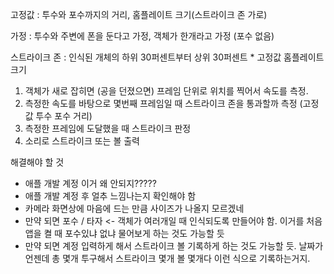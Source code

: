 고정값 : 투수와 포수까지의 거리, 홈플레이트 크기(스트라이크 존 가로)   

가정 : 투수와 주변에 폰을 둔다고 가정, 객체가 한개라고 가정 (포수 없음)   

스트라이크 존 : 인식된 개체의 하위 30퍼센트부터 상위 30퍼센트 * 고정값 홈플레이트 크기  

1. 객체가 새로 잡히면 (공을 던졌으면) 프레임 단위로 위치를 찍어서 속도를 측정.  
2. 측정한 속도를 바탕으로 몇번째 프레임일 때 스트라이크 존을 통과할까 측정 (고정값 투수 포수 거리)  
3. 측정한 프레임에 도달했을 때 스트라이크 판정
4. 소리로 스트라이크 또는 볼 출력


해결해야 할 것 
- 애플 개발 계정 이거 왜 안되지?????
- 애플 개발 계정 후 얼추 느낌나는지 확인해야 함
- 카메라 화면상에 마음에 드는 만큼 사이즈가 나올지 모르겠네
- 만약 되면 포수 / 타자 <- 객체가 여러개일 때 인식되도록 만들어야 함. 이거를 처음 앱을 켤 때 포수있냐 없냐 물어보게 하는 것도 가능할 듯
- 만약 되면 계정 입력하게 해서 스트라이크 볼 기록하게 하는 것도 가능할 듯. 날짜가 언젠데 총 몇개 투구해서 스트라이크 몇개 볼 몇개다 이런 식으로 기록하는거지.
